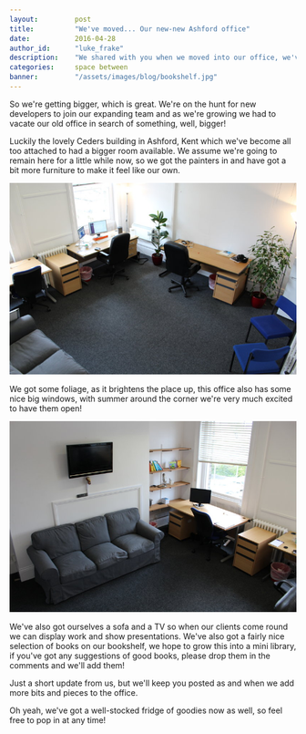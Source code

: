```yaml
---
layout:         post
title:          "We've moved... Our new-new Ashford office"
date:           2016-04-28
author_id:      "luke_frake"
description:    "We shared with you when we moved into our office, we've not moved on to a bigger office in Ashford, Kent. To fit everything in!"
categories:     space between
banner:         "/assets/images/blog/bookshelf.jpg"
---
```


So we're getting bigger, which is great. We're on the hunt for new developers to join our expanding team and as we're growing we had to vacate our old office in search of something, well, bigger!

Luckily the lovely Ceders building in Ashford, Kent which we've become all too attached to had a bigger room available. We assume we're going to remain here for a little while now, so we got the painters in and have got a bit more furniture to make it feel like our own.

<img src="/assets/images/blog/office-1.jpg" alt="A shot of one side of our office where you can see windows, desks and a lovely office space" class="img img-vMargin">

We got some foliage, as it brightens the place up, this office also has some nice big windows, with summer around the corner we're very much excited to have them open!

<img src="/assets/images/blog/office-2.jpg" alt="A shot of one side of our office where you can see bookshelves, sofas and a lovely office space" class="img img-vMargin">

We've also got ourselves a sofa and a TV so when our clients come round we can display work and show presentations. We've also got a fairly nice selection of books on our bookshelf, we hope to grow this into a mini library, if you've got any suggestions of good books, please drop them in the comments and we'll add them!

Just a short update from us, but we'll keep you posted as and when we add more bits and pieces to the office.

Oh yeah, we've got a well-stocked fridge of goodies now as well, so feel free to pop in at any time!